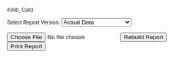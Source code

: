 #Job_Card

<!DOCTYPE html>
<html>
<head>
  <title>Job Card Report - Versioned</title>
  <style>
    body { font-family: Arial, sans-serif; font-size: 12px; }
    .report-box { border: 1px solid #000; padding: 10px; margin-bottom: 40px; }
    .header { text-align: center; font-weight: bold; }
    .middle-table { border-collapse: collapse; width: 100%; margin-top: 10px; border: 1px solid black; }
    .middle-table td, .middle-table th { padding: 5px; text-align: center; border: 1px solid black; text: no-wrap; }
    .header-table{ border-collapse:collapse;width:100%;margin-top:10px;border:none;} 
    .header-table td,.header-table th { padding:5px;text-align:left;border:none;}
    .summary { margin-top: 10px; display: grid; grid-template-columns: repeat(4, 1fr); gap: 10px; }
    .footer { margin-top: 20px; display: flex; justify-content: space-between; }
    .no-print-controls { margin-bottom: 10px; }
    @media print {
      @page { size: A4 portrait; margin: 10mm; }
      body { zoom: 90%; }
      .no-print { display: none !important; }
      .report-box { page-break-inside: avoid; }
    }
  </style>
</head>
<body>
  <div class="no-print no-print-controls">
    <label for="version">Select Report Version: </label>
    <select id="version">
      <option value="actual">Actual Data</option>
      <option value="ot2">OT capped at 2h/day</option>
      <option value="ot4">OT capped at 4h/day</option>
      <option value="noWeekend">No Working Weekends</option>
    </select>
    <br><br>
    <input id="fileInput" type="file" accept=".xlsx,.xls" onchange="loadExcel(event)">
    <button class="no-print" onclick="rebuildReport()">Rebuild Report</button>
    <button class="no-print" onclick="window.print()">Print Report</button>
  </div>

  <!-- Container for the report -->
  <div id="reports"></div>

  <script src="https://cdnjs.cloudflare.com/ajax/libs/xlsx/0.18.5/xlsx.full.min.js"></script>
  <script>
    let cachedRows = null;
    let cachedEmp = null;
    let cachedDateRange = null;

    function loadExcel(event) {
      const version = document.getElementById("version").value;
      if (!version) {
        alert("Please select a version first!");
        event.target.value = "";
        return;
      }

      const file = event.target.files[0];
      const reader = new FileReader();
      reader.onload = function (e) {
        const data = new Uint8Array(e.target.result);
        const workbook = XLSX.read(data, { type: 'array' });

        const sheet = workbook.Sheets[workbook.SheetNames[0]];
        let rows = XLSX.utils.sheet_to_json(sheet, { defval: "", header: 1, range: 2 });

        const headers = XLSX.utils.sheet_to_json(sheet, { header: 1 })[0] || [];
        rows = rows.map(r => {
          const obj = {};
          headers.forEach((h, i) => obj[h] = r[i] ?? "");
          return obj;
        });

        if (!rows.length) return;

        cachedRows = rows;

        const first = rows[0] || {};
        cachedEmp = {
          id: first["Employee Id"] || first["Emp Id"] || first["EmployeeID"] || "",
          name: first["Employee Name"] || first["Name"] || "",
          designation: first["Designation"] || "",
          department: first["Department"] || first["Section"] || "",
          joiningDate: first["JoiningDate"] || first["Joining Date"] || ""
        };

        const startDate = rows[0].Date || "";
        const endDate = rows[rows.length - 1].Date || "";
        cachedDateRange = `${startDate} - ${endDate}`;

        rebuildReport(); // auto-build after upload
      };
      reader.readAsArrayBuffer(file);
    }

    function rebuildReport() {
      if (!cachedRows) {
        alert("Please upload a file first.");
        return;
      }
      const version = document.getElementById("version").value;
      if (!version) {
        alert("Please select a version first!");
        return;
      }

      const reportsDiv = document.getElementById("reports");
      reportsDiv.innerHTML = "";

      switch (version) {
        case "ot2": generateReport(cachedRows, "OT capped at 2h/day", cachedEmp, cachedDateRange, 120); break;
        case "ot4": generateReport(cachedRows, "OT capped at 4h/day", cachedEmp, cachedDateRange, 240); break;
        case "noWeekend": generateReport(cachedRows, "Exclude Weekends", cachedEmp, cachedDateRange, null, true); break;
        case "actual": generateReport(cachedRows, "Actual Data (No Manipulation)", cachedEmp, cachedDateRange); break;
      }
    }

    function generateReport(rows, title, emp, dateRange, otCap = null, excludeWeekend = false) {
      let present=0, absent=0, leave=0, weekend=0, holiday=0, totalNight=0;
      let earlyExit=0, totalTiffin=0, lateMin=0, totalOT=0;
      let eduty=0, edutyMin=0;
      let cLeave=0, sLeave=0, eLeave=0;
      let displayedRows = 0;

      let tbodyHtml = "";

      rows.forEach(r => {
        const isWeekend = (r.Status === "Weekend" || r.Status === "Weekend, Present" || r.Status === "Weekend, 0.5 day Present");

        let OTmin = toMinutes(r["Overtime"]) || 0;
        if (otCap !== null && OTmin > otCap) OTmin = otCap;

        // For excludeWeekend version, still show weekends but don't count them as working days
        if (excludeWeekend && isWeekend) {
          // weekend++;
          tbodyHtml += `
            <tr>
              <td>${r.Date || ''}</td>
              <td>${r["Shift(s)"] || ''}</td>
              <td>${time(r["Check-in"]) || ''}</td>
              <td>${time(r["Check-out"]) || ''}</td>
              <td>${r["Late Entry"] || ''}</td>
              <td>${r["Early Exit"] || ''}</td>
              <td>${r.Status || ''}</td>
              <td>--:--</td>
              <td>${r["Shift Allowance"] || ''}</td>
              <td>${r["Total Shift Allowance"] || ''}</td>
              <td>${r.Remarks || ''}</td>
            </tr>`;
          // return; // skip counting OT, present, leave, etc.
        }else{
          tbodyHtml += `
          <tr>
            <td>${r.Date || ''}</td>
            <td>${r["Shift(s)"] || ''}</td>
            <td>${time(r["Check-in"]) || ''}</td>
            <td>${time(r["Check-out"]) || ''}</td>
            <td>${r["Late Entry"] || ''}</td>
            <td>${r["Early Exit"] || ''}</td>
            <td>${r.Status || ''}</td>
            <td>${toHHMM(OTmin)}</td>
            <td>${r["Shift Allowance"] || ''}</td>
            <td>${r["Total Shift Allowance"] || ''}</td>
            <td>${r.Remarks || ''}</td>
          </tr>`;
        }

        
        displayedRows++;

        // Count summaries
        switch (r.Status) {
          case "L": leave++; break;
          case "H": holiday++; break;
          case "Absent": absent++; break;
          case "Present": present++; break;
          case "Weekend": weekend++; break;
          case "C/L": case "CL": cLeave++; leave++; break;
          case "E/L": case "EL": eLeave++; leave++; break;
          case "S/L": case "SL": sLeave++; leave++; break;
          case "0.5 day Present, 0.5 day Absent": absent++; break;
        }

        switch (r["Shift Allowance"]) {
          case "N": case "Night": totalNight++; break;
        }

        if (r["Total Shift Allowance"] && r["Total Shift Allowance"].toString().trim() !== "") {
          const val = parseFloat(r["Total Shift Allowance"]);
          if (!Number.isNaN(val)) totalTiffin += val;
        }

        lateMin   += toMinutes(r["Late Entry"])  || 0;
        totalOT   += OTmin;
        earlyExit += toMinutes(r["Early Exit"])  || 0;
      });
            // <strong>Job Card Report — ${title}</strong>

      const box = `
        <div class="report-box">
          <div class="header">
            <strong style="font-size: 2em;">Good and Fast Packaging Co. Ltd.</strong><br>
            Plot-1425, Laskarchala, Haturiachal, Kaliakair, Gazipur, Bangladesh <br>
          </div>

          <table class="header-table">
            <tr>
              <th style="text-align: left; padding: 4px;">Date Range: ${dateRange}</th>
              <th style="text-align: right; padding: 4px;">Employee Id: ${emp.id || ""}</th>
            </tr>
            <tr>
              <th style="text-align: left; padding: 4px;">Name: ${emp.name || ""}</th>
              <th style="text-align: right; padding: 4px;">Designation: ${emp.designation || ""}</th>
            </tr>
            <tr>
              <th style="text-align: left; padding: 4px;">Section/Line: ${emp.department || ""}</th>
              <th style="text-align: right; padding: 4px;">Joining Date: ${emp.joiningDate || ""}</th>
            </tr>
          </table>

          <table class="middle-table">
            <thead>
              <tr>
                <th>Date</th>
                <th>Shift</th>
                <th>In Time</th>
                <th>Out Time</th>
                <th>Late</th>
                <th>E.Exit</th>
                <th>Status</th>
                <th>OT</th>
                <th>N.Status</th>
                <th>T.Status</th>
                <th>Remarks</th>
              </tr>
            </thead>
            <tbody>${tbodyHtml}</tbody>
          </table>

          <div class="summary">
            <div>Present: ${present}</div>
            <div>Holiday: ${holiday}</div>
            <div>Early Exit: ${toHHMM(earlyExit)}</div>
            <div>Total Night: ${totalNight}</div>

            <div>Leave: ${leave}</div>
            <div>C/L: ${cLeave}</div>
            <div>Late Min: ${toHHMM(lateMin)}</div>
            <div>Night Shift: ${totalNight}</div>

            <div>Absent: ${absent}</div>
            <div>S/L: ${sLeave}</div>
            <div>Total OT: ${toHHMM(totalOT)}</div>
            <div>Total Tiffin: ${Number.isFinite(totalTiffin) ? totalTiffin : 0}</div>

            <div>Weekend: ${weekend}</div>
            <div>E/L: ${eLeave}</div>
            <div>E.Duty Min: ${edutyMin}</div>
            <div>E.Duty: ${eduty}</div>

            <div>Total Day: ${displayedRows}</div>
          </div>

          <div class="footer">
            <div>______________________<br>Signature of Employee</div>
            <div>______________________<br>Authorized Signature</div>
          </div>
          <div style="text-align: center; margin-top: 6px;">
            __________________________________________________________________________________________________<br>
            Status Legend: P-Present, A-Absent, W-Weekly Holiday, H-Holiday, CL-Casual Leave, SL-Sick Leave, EL-Earn Leave
          </div>
        </div>`;
      document.getElementById("reports").innerHTML = box;
    }

    function time(val) {
      if (!val) return "--:--";
      if (typeof val === "string" && val.includes(" ")) return val.split(" ")[1] || "--:--";
      if (typeof val === "number") {
        const d = XLSX.SSF.parse_date_code(val);
        if (d) return String(d.H).padStart(2, "0") + ":" + String(d.M).padStart(2, "0");
      }
      try {
        const d = new Date(val);
        const h = d.getHours(), m = d.getMinutes();
        if (Number.isNaN(h) || Number.isNaN(m)) return "--:--";
        return String(h).padStart(2, "0") + ":" + String(m).padStart(2, "0");
      } catch { return "--:--"; }
    }

    function toMinutes(str) {
      if (!str) return 0;
      const parts = String(str).split(":");
      if (parts.length !== 2) return 0;
      const h = parseInt(parts[0], 10) || 0;
      const m = parseInt(parts[1], 10) || 0;
      return h * 60 + m;
    }

    function toHHMM(mins) {
      const total = Math.max(0, mins|0);
      const h = Math.floor(total / 60);
      const m = total % 60;
      return String(h).padStart(2,"0") + ":" + String(m).padStart(2,"0");
    }
  </script>
</body>
</html>
